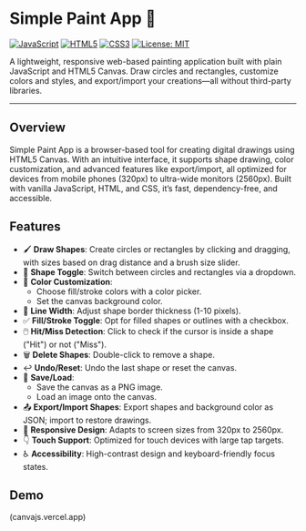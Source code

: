# Simple Paint App 🎨

[![JavaScript](https://img.shields.io/badge/JavaScript-ES6-yellow?logo=javascript)](https://developer.mozilla.org/en-US/docs/Web/JavaScript)
[![HTML5](https://img.shields.io/badge/HTML5-Canvas-orange?logo=html5)](https://developer.mozilla.org/en-US/docs/Web/API/Canvas_API)
[![CSS3](https://img.shields.io/badge/CSS3-Responsive-blue?logo=css3)](https://developer.mozilla.org/en-US/docs/Web/CSS)
[![License: MIT](https://img.shields.io/badge/License-MIT-green.svg)](https://opensource.org/licenses/MIT)

A lightweight, responsive web-based painting application built with plain JavaScript and HTML5 Canvas. Draw circles and rectangles, customize colors and styles, and export/import your creations—all without third-party libraries.

---

## Overview

Simple Paint App is a browser-based tool for creating digital drawings using HTML5 Canvas. With an intuitive interface, it supports shape drawing, color customization, and advanced features like export/import, all optimized for devices from mobile phones (320px) to ultra-wide monitors (2560px). Built with vanilla JavaScript, HTML, and CSS, it’s fast, dependency-free, and accessible.

## Features

- 🖌️ **Draw Shapes**: Create circles or rectangles by clicking and dragging, with sizes based on drag distance and a brush size slider.
- 🔄 **Shape Toggle**: Switch between circles and rectangles via a dropdown.
- 🎨 **Color Customization**:
  - Choose fill/stroke colors with a color picker.
  - Set the canvas background color.
- 📏 **Line Width**: Adjust shape border thickness (1-10 pixels).
- ✅ **Fill/Stroke Toggle**: Opt for filled shapes or outlines with a checkbox.
- 🖱️ **Hit/Miss Detection**: Click to check if the cursor is inside a shape ("Hit") or not ("Miss").
- 🗑️ **Delete Shapes**: Double-click to remove a shape.
- ↩️ **Undo/Reset**: Undo the last shape or reset the canvas.
- 💾 **Save/Load**:
  - Save the canvas as a PNG image.
  - Load an image onto the canvas.
- 📤 **Export/Import Shapes**: Export shapes and background color as JSON; import to restore drawings.
- 📱 **Responsive Design**: Adapts to screen sizes from 320px to 2560px.
- 👇 **Touch Support**: Optimized for touch devices with large tap targets.
- ♿ **Accessibility**: High-contrast design and keyboard-friendly focus states.

## Demo

(canvajs.vercel.app)





   
